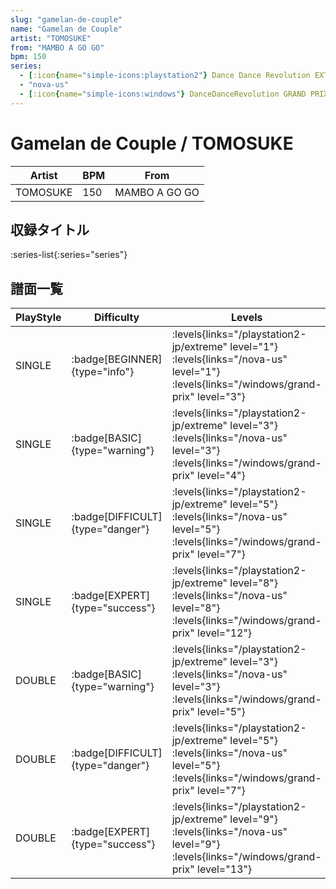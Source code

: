 ```yaml
---
slug: "gamelan-de-couple"
name: "Gamelan de Couple"
artist: "TOMOSUKE"
from: "MAMBO A GO GO"
bpm: 150
series:
  - [:icon{name="simple-icons:playstation2"} Dance Dance Revolution EXTREME :icon{name="flag:jp-4x3"}](/playstation2-jp/extreme)
  - "nova-us"
  - [:icon{name="simple-icons:windows"} DanceDanceRevolution GRAND PRIX (グランプリプレー)](/windows/grand-prix)
---
```


# Gamelan de Couple / TOMOSUKE

|Artist|BPM|From|
|------|---|----|
|TOMOSUKE|150|MAMBO A GO GO|

## 収録タイトル

:series-list{:series="series"}

## 譜面一覧

|PlayStyle|Difficulty|Levels|Notes|Movie|
|---------|----------|------|-----|-----|
|SINGLE| :badge[BEGINNER]{type="info"}| :levels{links="/playstation2-jp/extreme" level="1"} :levels{links="/nova-us" level="1"}  :levels{links="/windows/grand-prix" level="3"}|114/0||
|SINGLE| :badge[BASIC]{type="warning"}| :levels{links="/playstation2-jp/extreme" level="3"} :levels{links="/nova-us" level="3"}  :levels{links="/windows/grand-prix" level="4"}|149/0||
|SINGLE| :badge[DIFFICULT]{type="danger"}| :levels{links="/playstation2-jp/extreme" level="5"} :levels{links="/nova-us" level="5"}  :levels{links="/windows/grand-prix" level="7"}|175/0||
|SINGLE| :badge[EXPERT]{type="success"}| :levels{links="/playstation2-jp/extreme" level="8"} :levels{links="/nova-us" level="8"}  :levels{links="/windows/grand-prix" level="12"}|298/0||
|DOUBLE| :badge[BASIC]{type="warning"}| :levels{links="/playstation2-jp/extreme" level="3"} :levels{links="/nova-us" level="3"}  :levels{links="/windows/grand-prix" level="5"}|152/0||
|DOUBLE| :badge[DIFFICULT]{type="danger"}| :levels{links="/playstation2-jp/extreme" level="5"} :levels{links="/nova-us" level="5"}  :levels{links="/windows/grand-prix" level="7"}|171/0||
|DOUBLE| :badge[EXPERT]{type="success"}| :levels{links="/playstation2-jp/extreme" level="9"} :levels{links="/nova-us" level="9"}  :levels{links="/windows/grand-prix" level="13"}|297/0||
